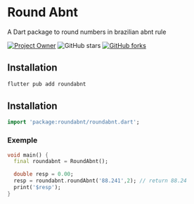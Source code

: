 # Round Abnt

A Dart package to round numbers in brazilian abnt rule

[![Project Owner](https://img.shields.io/badge/owner-sergiotucano-dd8800)](https://github.com/sergiotucano/)
![GitHub stars](https://img.shields.io/github/stars/sergiotucano/roundabnt?style=social)
[![GitHub forks](https://img.shields.io/github/forks/sergiotucano/roundabnt?style=social)](https://github.com/sergiotucano/roundabnt/fork)

## Installation

```bash
flutter pub add roundabnt
```

## Installation

```dart
import 'package:roundabnt/roundabnt.dart';
```

### Exemple

```dart
void main() {
  final roundabnt = RoundAbnt();

  double resp = 0.00;
  resp = roundabnt.roundAbnt('88.241',2); // return 88.24
  print('$resp');
}
```
